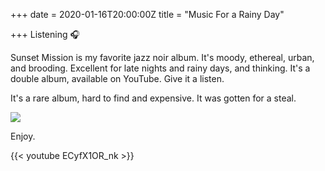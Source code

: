 +++
date = 2020-01-16T20:00:00Z
title = "Music For a Rainy Day"

+++
Listening 🎧

Sunset Mission is my favorite jazz noir album. It's moody, ethereal, urban, and brooding. Excellent for late nights and rainy days, and thinking. It's a double album, available on YouTube. Give it a listen.

It's a rare album, hard to find and expensive. It was gotten for a steal. 

![](https://res.cloudinary.com/tobyblog/image/upload/v1579207225/img/3BBA80CE-562E-42CF-81D7-C895F2E79CB8_mcq9iu.jpg)

Enjoy.

{{< youtube ECyfX1OR_nk >}}